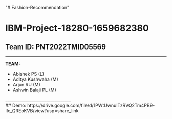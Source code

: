 "# Fashion-Recommendation" 
# IBM-Project-18280-1659682380

## Team ID: PNT2022TMID05569
________________________________
<b>TEAM:</b>
<ul><li>
  Abishek PS (L)</li><li>
  Aditya Kushwaha (M)</li><li>
  Arjun RU (M)</li><li>
  Ashwin Balaji PL (M)</li></ul>
________________________________
<br>
## Demo: https://drive.google.com/file/d/1PWtUwnuITzRVQ2Tm4PB9-IIc_QREoKVB/view?usp=share_link
